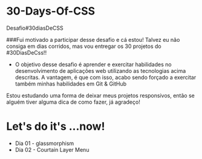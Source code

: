 # 30-Days-Of-CSS
Desafio#30diasDeCSS

###Fui motivado a participar desse desafio e cá estou!
Talvez eu não consiga em dias corridos, mas vou entregar os 30 projetos do #30DiasDeCss!!

- O objetivo desse desafio é aprender e exercitar habilidades no desenvolvimento de aplicações web utilizando as tecnologias acima descritas.
 A vantagem, é que com isso, acabo sendo forçado a exercitar também minhas habilidades em Git & GitHub

Estou estudando uma forma de deixar meus projetos responsivos, então se alguém tiver alguma dica de como fazer, já agradeço!

 # Let's do it's ...now!

- Dia 01 - glassmorphism
- Dia 02 - Courtain Layer Menu

